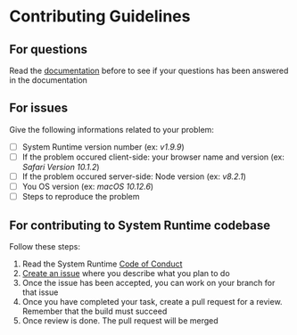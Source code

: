 # Contributing Guidelines

## For questions

Read the [documentation](https://system-runtime.readme.io/) before to see if your questions has been answered in the documentation

## For issues

Give the following informations related to your problem: 

- [ ] System Runtime version number (ex: *v1.9.9*)
- [ ] If the problem occured client-side: your browser name and  version (ex: *Safari Version 10.1.2*)
- [ ] If the problem occured server-side: Node version (ex: *v8.2.1*)
- [ ] You OS version (ex: *macOS 10.12.6*)
- [ ] Steps to reproduce the problem

## For contributing to System Runtime codebase

Follow these steps:

1. Read the System Runtime [Code of Conduct](CODE_OF_CONDUCT.md)
2. [Create an issue](https://github.com/design-first/system-runtime/issues) where you describe what you plan to do
3. Once the issue has been accepted, you can work on your branch for that issue
4. Once you have completed your task, create a pull request for a review. Remember that the build must succeed
5. Once review is done. The pull request will be merged